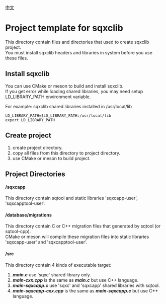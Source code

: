 [中文](README.cn.md)

# Project template for sqxclib

This directory contain files and directories that used to create sqxclib project.  
You must install sqxclib headers and libraries in system before you use these files.

## Install sqxclib

You can use CMake or meson to build and install sqxclib.  
If you get error while loading shared libraries, you may need setup LD_LIBRARY_PATH environment variable.  
  
For example: sqxclib shared libraries installed in /usr/local/lib

```
LD_LIBRARY_PATH=$LD_LIBRARY_PATH:/usr/local/lib
export LD_LIBRARY_PATH
```

## Create project
1. create project directory.
2. copy all files from this directory to project directory.
3. use CMake or meson to build project.

## Project Directories

#### /sqxcapp
This directory contain sqtool and static libraries 'sqxcapp-user', 'sqxcapptool-user'.

#### /database/migrations
This directory contain C or C++ migration files that generated by sqtool (or sqtool-cpp).  
CMake or meson will compile these migration files into static libraries 'sqxcapp-user' and 'sqxcapptool-user'.

#### /src
This directory contain 4 kinds of executable target:

1. ***main.c***  use 'sqxc' shared library only.
2. ***main-cxx.cpp***  is the same as ***main.c*** but use C++ language.
3. ***main-sqxcapp.c***  use 'sqxc' and 'sqxcapp' shared libraries with sqtool.
4. ***main-sqxcapp-cxx.cpp***  is the same as ***main-sqxcapp.c*** but use C++ language.
